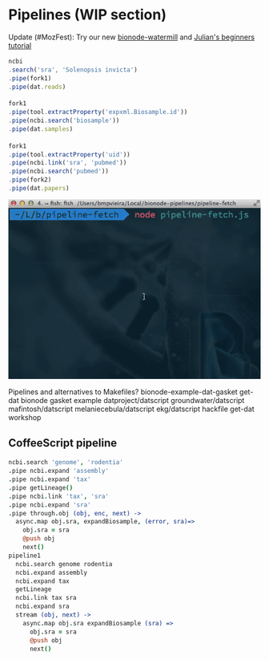 # Pipelines (WIP section)
Update (#MozFest): Try our new [bionode-watermill](https://github.com/bionode/bionode-watermill) and [Julian's beginners tutorial](https://thejmazz.gitbooks.io/bionode-watermill/content/BeginnerWalkthrough.html)

```javascript
ncbi
.search('sra', 'Solenopsis invicta')
.pipe(fork1)
.pipe(dat.reads)

fork1
.pipe(tool.extractProperty('expxml.Biosample.id'))
.pipe(ncbi.search('biosample'))
.pipe(dat.samples)

fork1
.pipe(tool.extractProperty('uid'))
.pipe(ncbi.link('sra', 'pubmed'))
.pipe(ncbi.search('pubmed'))
.pipe(fork2)
.pipe(dat.papers)
```

![pipelines async](/static/img/pipelines-async.gif)


Pipelines and alternatives to Makefiles?
bionode-example-dat-gasket
get-dat bionode gasket example
datproject/datscript
groundwater/datscript
mafintosh/datscript
melaniecebula/datscript
ekg/datscript
hackfile
get-dat workshop

## CoffeeScript pipeline
```coffee
ncbi.search 'genome', 'rodentia'
.pipe ncbi.expand 'assembly'
.pipe ncbi.expand 'tax'
.pipe getLineage()
.pipe ncbi.link 'tax', 'sra'
.pipe ncbi.expand 'sra'
.pipe through.obj (obj, enc, next) ->
  async.map obj.sra, expandBiosample, (error, sra)=>
    obj.sra = sra
    @push obj
    next()
pipeline1
  ncbi.search genome rodentia
  ncbi.expand assembly
  ncbi.expand tax
  getLineage
  ncbi.link tax sra
  ncbi.expand sra
  stream (obj, next) ->
    async.map obj.sra expandBiosample (sra) =>
      obj.sra = sra
      @push obj
      next()
```
